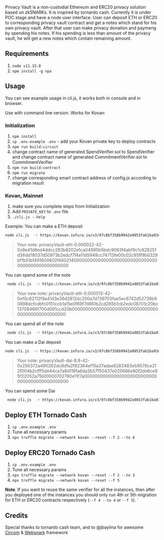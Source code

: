 
Privacy Vault is a non-custodial Ethereum and ERC20 privacy solution based on zkSNARKs. It is inspired by tornardo cash. Currently it is under POC stage and have a node user interface. User can deposit ETH or ERC20 to corresponding privacy vault contract and get a notes which stand for his own privacy vault. After that user can make privacy donation and paymeng by spending his notes. If his spending is less than amount of the privacy vault, he will get a new notes which contain remaining amount. 


## Requirements
1. `node v11.15.0`
2. `npm install -g npx`

## Usage

You can see example usage in cli.js, it works both in console and in browser.

Use with command line version. Works for Kovan:
### Initialization
1. `npm install`
1. `cp .env.example .env` - add your Kovan private key to deploy contracts
1. `npm run build:circuit`
1.  change contract name of generated SpendVerifier.sol to SpendVerifier and change contract name of generated CommitmentVerifier.sol to CommitmentVerifier
1. `npm run build:contract`
1. `npm run migrate`
1. change corresponding smart contract address of config.js according to migration result


### Kovan, Mainnet
1. make sure you complete steps from Initialization
1. Add `PRIVATE_KEY` to `.env` file
1. `./cli.js --help`

Example:
You can make a ETH deposit
```bash
node cli.js  -r https://kovan.infura.io/v3/97c8bf358b9942a9853fab1ba93dc5b3 deposit  eth 0.000022
```
> Your note: privacyVault-eth-0.000022-42-0x9e41d8ed4ddcc283b8202e1ca04995b5bdc9063f4abf9c1c828251d36dd18037d50973b2edcf7f4e11d5948cc74713fe00c02c95ff9b6329bf1b51bf491600602f46021400000000000000000000000000000000000000000000000000

You can spend some of the note
```bash
 node cli.js  -r https://kovan.infura.io/v3/97c8bf358b9942a9853fab1ba93dc5b3 spend  privacyVault-eth-0.000022-42-0x9e41d8ed4ddcc283b8202e1ca04995b5bdc9063f4abf9c1c828251d36dd18037d50973b2edcf7f4e11d5948cc74713fe00c02c95ff9b6329bf1b51bf491600602f46021400000000000000000000000000000000000000000000000000 0x5d410946650c04d5BC236317e54406F3E9C7E77A 0.000009
```
> Your new note: 
privacyVault-eth-0.000013-42-0xf0c62112f9a41d3e36d2812dc200a7d739703fae5ec6742d52739b90898dcfcdbfc0151ccb1a15e0f69f7d861b2cd285b1cb2edc08701c20bc13708466f700d061ccd20b00000000000000000000000000000000000000000000000000

You can spend all of the note
```bash
 node cli.js  -r https://kovan.infura.io/v3/97c8bf358b9942a9853fab1ba93dc5b3 spend  privacyVault-eth-0.000013-42-0xf0c62112f9a41d3e36d2812dc200a7d739703fae5ec6742d52739b90898dcfcdbfc0151ccb1a15e0f69f7d861b2cd285b1cb2edc08701c20bc13708466f700d061ccd20b00000000000000000000000000000000000000000000000000 0x5d410946650c04d5BC236317e54406F3E9C7E77A 0.000013
```

You can make a Dai deposit
```bash
node cli.js  -r https://kovan.infura.io/v3/97c8bf358b9942a9853fab1ba93dc5b3 deposit  dai 8.8
```
> Your note: privacyVault-dai-8.8-42-0x256372a490262dc8dfa2f82364ef15a37adae6283483eb9578ce212f004b2cfff5de44ce7a8d116fa6da3b57f50437e025686e80f2de8ce95f22052a75b10000702760e11f7a0000000000000000000000000000000000000000000000

You can spend some Dai
```bash
 node cli.js  -r https://kovan.infura.io/v3/97c8bf358b9942a9853fab1ba93dc5b3 spend  privacyVault-dai-8.8-42-0x256372a490262dc8dfa2f82364ef15a37adae6283483eb9578ce212f004b2cfff5de44ce7a8d116fa6da3b57f50437e025686e80f2de8ce95f22052a75b10000702760e11f7a0000000000000000000000000000000000000000000000 0x5d410946650c04d5BC236317e54406F3E9C7E77A 3
```

## Deploy ETH Tornado Cash
1. `cp .env.example .env`
1. Tune all necessary params
1. `npx truffle migrate --network kovan --reset --f 2 --to 4`

## Deploy ERC20 Tornado Cash
1. `cp .env.example .env`
1. Tune all necessary params
1. `npx truffle migrate --network kovan --reset --f 2 --to 3`
1. `npx truffle migrate --network kovan --reset --f 5`

**Note**. If you want to reuse the same verifier for all the instances, then after you deployed one of the instances you should only run 4th or 5th migration for ETH or ERC20 contracts respectively (`--f 4 --to 4` or `--f 5`).
`

## Credits

Special thanks to tornardo cash team,
and to @jbaylina for awesome [Circom](https://github.com/iden3/circom) & [Websnark](https://github.com/iden3/websnark) framework

